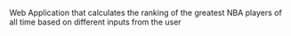 Web Application that calculates the ranking of the greatest NBA players of all time based on different inputs from the user
